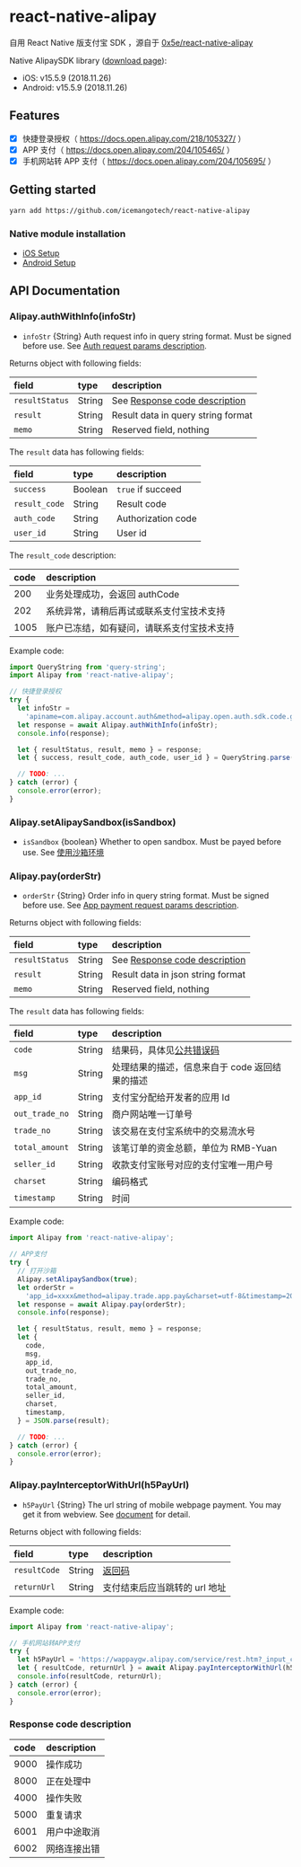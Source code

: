# react-native-alipay

自用 React Native 版支付宝 SDK ，源自于 [0x5e/react-native-alipay](https://github.com/0x5e/react-native-alipay)

Native AlipaySDK library ([download page](https://docs.open.alipay.com/54/104509)):

- iOS: v15.5.9 (2018.11.26)
- Android: v15.5.9 (2018.11.26)

## Features

- [x] 快捷登录授权（ https://docs.open.alipay.com/218/105327/ ）
- [x] APP 支付（ https://docs.open.alipay.com/204/105465/ ）
- [x] 手机网站转 APP 支付（ https://docs.open.alipay.com/204/105695/ ）

## Getting started

```bash
yarn add https://github.com/icemangotech/react-native-alipay
```

### Native module installation

- [iOS Setup](./docs/ios-setup.md)
- [Android Setup](./docs/android-setup.md)

## API Documentation

### Alipay.authWithInfo(infoStr)

- `infoStr` {String} Auth request info in query string format. Must be signed before use. See [Auth request params description](https://docs.open.alipay.com/218/105327).

Returns object with following fields:

| field          | type   | description                                                 |
| :------------- | :----- | :---------------------------------------------------------- |
| `resultStatus` | String | See [Response code description](#response-code-description) |
| `result`       | String | Result data in query string format                          |
| `memo`         | String | Reserved field, nothing                                     |

The `result` data has following fields:

| field         | type    | description        |
| :------------ | :------ | :----------------- |
| `success`     | Boolean | `true` if succeed  |
| `result_code` | String  | Result code        |
| `auth_code`   | String  | Authorization code |
| `user_id`     | String  | User id            |

The `result_code` description:

| code | description                                |
| :--- | :----------------------------------------- |
| 200  | 业务处理成功，会返回 authCode              |
| 202  | 系统异常，请稍后再试或联系支付宝技术支持   |
| 1005 | 账户已冻结，如有疑问，请联系支付宝技术支持 |

Example code:

```javascript
import QueryString from 'query-string';
import Alipay from 'react-native-alipay';

// 快捷登录授权
try {
  let infoStr =
    'apiname=com.alipay.account.auth&method=alipay.open.auth.sdk.code.get&app_id=xxxx&app_name=mc&biz_type=openservice&pid=xxxx&product_id=APP_FAST_LOGIN&scope=kuaijie&target_id=xxxx&auth_type=AUTHACCOUNT&sign_type=RSA2&sign=xxxx'; // get from server, signed
  let response = await Alipay.authWithInfo(infoStr);
  console.info(response);

  let { resultStatus, result, memo } = response;
  let { success, result_code, auth_code, user_id } = QueryString.parse(result);

  // TODO: ...
} catch (error) {
  console.error(error);
}
```

### Alipay.setAlipaySandbox(isSandbox)

- `isSandbox` {boolean} Whether to open sandbox. Must be payed before use. See [使用沙箱环境](https://docs.open.alipay.com/200/105311)

### Alipay.pay(orderStr)

- `orderStr` {String} Order info in query string format. Must be signed before use. See [App payment request params description](https://docs.open.alipay.com/204/105465/).

Returns object with following fields:

| field          | type   | description                                                 |
| :------------- | :----- | :---------------------------------------------------------- |
| `resultStatus` | String | See [Response code description](#response-code-description) |
| `result`       | String | Result data in json string format                           |
| `memo`         | String | Reserved field, nothing                                     |

The `result` data has following fields:

| field          | type   | description                                                            |
| :------------- | :----- | :--------------------------------------------------------------------- |
| `code`         | String | 结果码，具体见[公共错误码](https://docs.open.alipay.com/common/105806) |
| `msg`          | String | 处理结果的描述，信息来自于 code 返回结果的描述                         |
| `app_id`       | String | 支付宝分配给开发者的应用 Id                                            |
| `out_trade_no` | String | 商户网站唯一订单号                                                     |
| `trade_no`     | String | 该交易在支付宝系统中的交易流水号                                       |
| `total_amount` | String | 该笔订单的资金总额，单位为 RMB-Yuan                                    |
| `seller_id`    | String | 收款支付宝账号对应的支付宝唯一用户号                                   |
| `charset`      | String | 编码格式                                                               |
| `timestamp`    | String | 时间                                                                   |

Example code:

```javascript
import Alipay from 'react-native-alipay';

// APP支付
try {
  // 打开沙箱
  Alipay.setAlipaySandbox(true);
  let orderStr =
    'app_id=xxxx&method=alipay.trade.app.pay&charset=utf-8&timestamp=2014-07-24 03:07:50&version=1.0&notify_url=https%3A%2F%2Fapi.xxx.com%2Fnotify&biz_content=%7B%22subject%22%3A%22%E5%A4%A7%E4%B9%90%E9%80%8F%22%2C%22out_trade_no%22%3A%22xxxx%22%2C%22total_amount%22%3A%229.00%22%2C%22product_code%22%3A%22QUICK_MSECURITY_PAY%22%7D&sign_type=RSA2&sign=xxxx'; // get from server, signed
  let response = await Alipay.pay(orderStr);
  console.info(response);

  let { resultStatus, result, memo } = response;
  let {
    code,
    msg,
    app_id,
    out_trade_no,
    trade_no,
    total_amount,
    seller_id,
    charset,
    timestamp,
  } = JSON.parse(result);

  // TODO: ...
} catch (error) {
  console.error(error);
}
```

### Alipay.payInterceptorWithUrl(h5PayUrl)

- `h5PayUrl` {String} The url string of mobile webpage payment. You may get it from webview. See [document](https://docs.open.alipay.com/204/105695/) for detail.

Returns object with following fields:

| field        | type   | description                          |
| :----------- | :----- | :----------------------------------- |
| `resultCode` | String | [返回码](#response-code-description) |
| `returnUrl`  | String | 支付结束后应当跳转的 url 地址        |

Example code:

```javascript
import Alipay from 'react-native-alipay';

// 手机网站转APP支付
try {
  let h5PayUrl = 'https://wappaygw.alipay.com/service/rest.htm?_input_charset=utf-8&format=xml&partner=xxxx&req_data=%3Cauth_and_execute_req%3E%3Crequest_token%3Exxxx%3C%2Frequest_token%3E%3C%2Fauth_and_execute_req%3E&sec_id=MD5&service=alipay.wap.auth.authAndExecute&v=2.0&sign=xxxx'; // get from webview, signed
  let { resultCode, returnUrl } = await Alipay.payInterceptorWithUrl(h5PayUrl);
  console.info(resultCode, returnUrl);
} catch (error) {
  console.error(error);
}
```

### Response code description

| code | description  |
| :--- | :----------- |
| 9000 | 操作成功     |
| 8000 | 正在处理中   |
| 4000 | 操作失败     |
| 5000 | 重复请求     |
| 6001 | 用户中途取消 |
| 6002 | 网络连接出错 |
